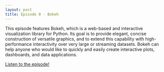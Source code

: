 ```yaml
---
layout: post
title: Episode 0 - Bokeh
---
```


This episode features Bokeh, which is a web-based and interactive visualization
library for Python. Its goal is to provide elegant, concise construction of
versatile graphics, and to extend this capability with high-performance
interactivity over very large or streaming datasets. Bokeh can help anyone who
would like to quickly and easily create interactive plots, dashboards, and
data applications.

[Listen to the episode!](https://drive.google.com/file/d/1sOBC99-f77kFy4dy1IyIdqGk-v1d0-1s/view)